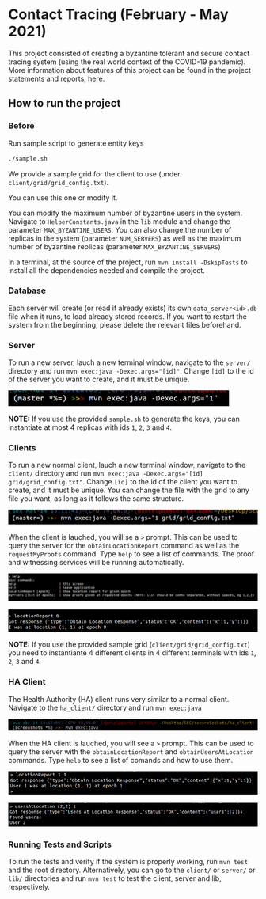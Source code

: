 # Contact Tracing (February - May 2021)

This project consisted of creating a byzantine tolerant and secure contact tracing system (using the real world context of the COVID-19 pandemic). More information about features of this project can be found in the project statements and reports, [here](doc).

## How to run the project

### Before

Run sample script to generate entity keys

```bash
./sample.sh
```

We provide a sample grid for the client to use (under `client/grid/grid_config.txt`).

You can use this one or modify it.

You can modify the maximum number of byzantine users in the system. Navigate to `HelperConstants.java` in the `lib` module and change the parameter `MAX_BYZANTINE_USERS`. You can also change the number of replicas in the system (parameter `NUM_SERVERS`) as well as the maximum number of byzantine replicas (parameter `MAX_BYZANTINE_SERVERS`)

In a terminal, at the source of the project, run `mvn install -DskipTests` to install all the dependencies needed and compile the project.

### Database

Each server will create (or read if already exists) its own `data_server<id>.db` file when it runs, to load already stored records. If you want to restart the system from the beginning, please delete the relevant files beforehand.

### Server

To run a new server, lauch a new terminal window, navigate to the `server/` directory and run `mvn exec:java -Dexec.args="[id]"`. Change `[id]` to the id of the server you want to create, and it must be unique.

![Figure1](images/Run_Server.png)

**NOTE:** If you use the provided `sample.sh` to generate the keys, you can instantiate at most 4 replicas with ids `1`, `2`, `3` and `4`.

### Clients

To run a new normal client, lauch a new terminal window, navigate to the `client/` directory and run `mvn exec:java -Dexec.args="[id] grid/grid_config.txt"`. Change `[id]` to the id of the client you want to create, and it must be unique. You can change the file with the grid to any file you want, as long as it follows the same structure.

![Figure2](images/Run_Client2.png)

When the client is lauched, you will se a `>` prompt. This can be used to query the server for the `obtainLocationReport` command as well as the `requestMyProofs` command. Type `help` to see a list of commands. The proof and witnessing services will be running automatically.

![Figure3](images/Help_Screen.png)

![Figure4](images/LocationReport.png)

**NOTE:** If you use the provided sample grid (`client/grid/grid_config.txt`) you need to instantiante 4 different clients in 4 different terminals with ids `1`, `2`, `3` and `4`.

### HA Client

The Health Authority (HA) client runs very similar to a normal client. Navigate to the `ha_client/` directory and run `mvn exec:java`

![Figure5](images/HA.png)

When the HA client is lauched, you will see a `>` prompt. This can be used to query the server with the `obtainLocationReport` and `obtainUsersAtLocation` commands. Type `help` to see a list of comands and how to use them.

![Figure6](images/HA_Location_Report.png)

![Figure7](images/UsersAtLocation.png)

### Running Tests and Scripts

To run the tests and verify if the system is properly working, run `mvn test` and the root directory. Alternatively, you can go to the `client/` or `server/` or `lib/` directories and run `mvn test` to test the client, server and lib, respectively.
